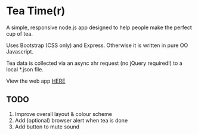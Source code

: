 # Tea Time(r)

A simple, responsive node.js app designed to help people make the perfect cup of tea.

Uses Bootstrap (CSS only) and Express. Otherwise it is written in pure OO Javascript.

Tea data is collected via an async xhr request (no jQuery required!) to a local *.json file.

View the web app [HERE](http://tea.robertduplock.name)

## TODO
1. Improve overall layout & colour scheme
2. Add (optional) browser alert when tea is done
3. Add button to mute sound

